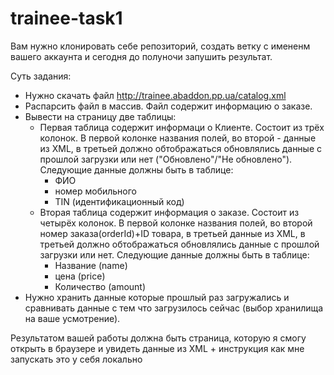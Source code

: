# trainee-task1

Вам нужно клонировать себе репозиторий, создать ветку с имененм вашего аккаунта и сегодня до полуночи запушить результат. 


Суть задания:

* Нужно скачать файл http://trainee.abaddon.pp.ua/catalog.xml
* Распарсить файл в массив. Файл содержит информацию о заказе.
* Вывести на страницу две таблицы:
  - Первая таблица содержит информаци о Клиенте. Состоит из трёх колонок. В первой колонке названия полей, во второй - данные из XML, в третьей должно обтображаться обновлялись данные с прошлой загрузки или нет ("Обновлено"/"Не обновлено"). Следующие данные должны быть в таблице: 
    + ФИО 
    + номер мобильного 
    + TIN (идентификационный код)
  - Вторая таблица содержит информация о заказе. Состоит из четырёх колонок. В первой колонке названия полей, во второй номер заказа(orderId)+ID товара, в третьей данные из XML, в третьей должно обтображаться обновлялись данные с прошлой загрузки или нет. Следующие данные должны быть в таблице: 
    + Название (name)
    + цена (price)
    + Количество (amount)
* Нужно хранить данные которые прошлый раз загружались и сравнивать данные с тем что загрузилось сейчас (выбор хранилища на ваше усмотрение). 


Результатом вашей работы должна быть страница, которую я смогу открыть в браузере и увидеть данные из XML + инструкция как мне запускать это у себя локально

